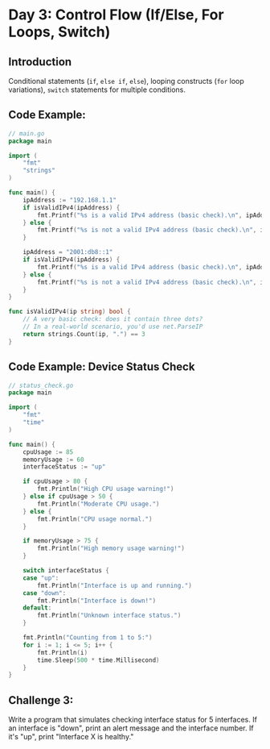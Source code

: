 # **Day 3: Control Flow (If/Else, For Loops, Switch)**

## **Introduction** 
Conditional statements (`if`, `else if`, `else`), looping constructs (`for` loop variations), `switch` statements for multiple conditions.

## **Code Example:**

```go
// main.go
package main

import (
    "fmt"
    "strings"
)

func main() {
    ipAddress := "192.168.1.1"
    if isValidIPv4(ipAddress) {
        fmt.Printf("%s is a valid IPv4 address (basic check).\n", ipAddress)
    } else {
        fmt.Printf("%s is not a valid IPv4 address (basic check).\n", ipAddress)
    }

    ipAddress = "2001:db8::1"
    if isValidIPv4(ipAddress) {
        fmt.Printf("%s is a valid IPv4 address (basic check).\n", ipAddress)
    } else {
        fmt.Printf("%s is not a valid IPv4 address (basic check).\n", ipAddress)
    }
}

func isValidIPv4(ip string) bool {
    // A very basic check: does it contain three dots?
    // In a real-world scenario, you'd use net.ParseIP
    return strings.Count(ip, ".") == 3
}
```

## **Code Example: Device Status Check**

```go
// status_check.go
package main

import (
	"fmt"
	"time"
)

func main() {
    cpuUsage := 85
    memoryUsage := 60
    interfaceStatus := "up"

    if cpuUsage > 80 {
        fmt.Println("High CPU usage warning!")
    } else if cpuUsage > 50 {
        fmt.Println("Moderate CPU usage.")
    } else {
        fmt.Println("CPU usage normal.")
    }

    if memoryUsage > 75 {
        fmt.Println("High memory usage warning!")
    }

    switch interfaceStatus {
    case "up":
        fmt.Println("Interface is up and running.")
    case "down":
        fmt.Println("Interface is down!")
    default:
        fmt.Println("Unknown interface status.")
    }

    fmt.Println("Counting from 1 to 5:")
    for i := 1; i <= 5; i++ {
        fmt.Println(i)
        time.Sleep(500 * time.Millisecond)
    }
}
```

## **Challenge 3:** 
Write a program that simulates checking interface status for 5 interfaces. If an interface is "down", print an alert message and the interface number. If it's "up", print "Interface X is healthy."
